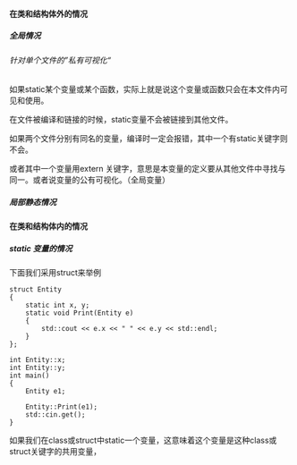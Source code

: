 
#### 在类和结构体外的情况
##### 全局情况
###### 针对单个文件的”私有可视化“
如果static某个变量或某个函数，实际上就是说这个变量或函数只会在本文件内可见和使用。

在文件被编译和链接的时候，static变量不会被链接到其他文件。

如果两个文件分别有同名的变量，编译时一定会报错，其中一个有static关键字则不会。

或者其中一个变量用extern 关键字，意思是本变量的定义要从其他文件中寻找与同一。或者说变量的公有可视化。（全局变量）

##### 局部静态情况

#### 在类和结构体内的情况
##### static 变量的情况
下面我们采用struct来举例
```
struct Entity
{
	static int x, y;
	static void Print(Entity e)
	{
		std::cout << e.x << " " << e.y << std::endl;
	}
};

int Entity::x;
int Entity::y;
int main()
{
	Entity e1;

	Entity::Print(e1);
	std::cin.get();
}
```
如果我们在class或struct中static一个变量，这意味着这个变量是这种class或struct关键字的共用变量，